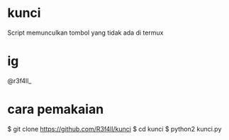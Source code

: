 # kunci
Script memunculkan tombol yang tidak ada di termux
# ig
@r3f4ll_
# cara pemakaian
 $ git clone https://github.com/R3f4ll/kunci
 $ cd kunci
 $ python2 kunci.py
